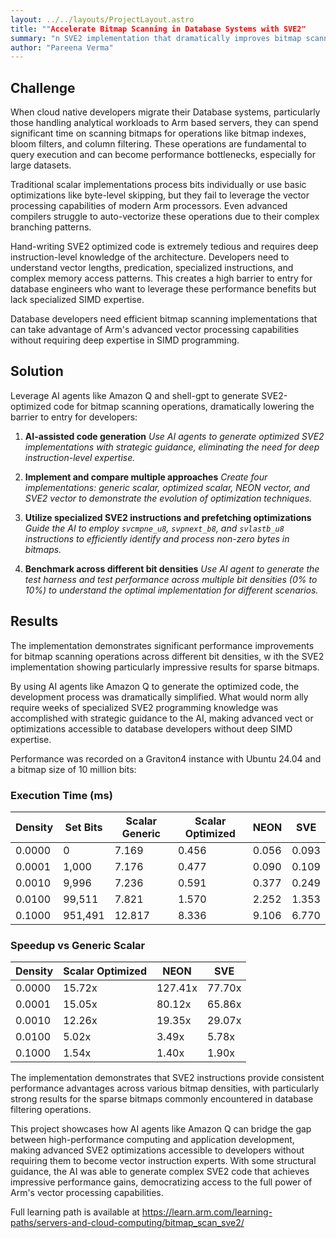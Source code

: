 ```yaml
---
layout: ../../layouts/ProjectLayout.astro
title: ""Accelerate Bitmap Scanning in Database Systems with SVE2"
summary: "n SVE2 implementation that dramatically improves bitmap scanning performance for database operations on Arm servers"
author: "Pareena Verma"
---
```


## Challenge

When cloud native developers migrate their Database systems, particularly those handling analytical workloads to Arm based servers, they can spend significant time on scanning bitmaps for operations like bitmap indexes, bloom filters, and column filtering. These operations are fundamental to query execution and can become performance bottlenecks, especially for large datasets.

Traditional scalar implementations process bits individually or use basic optimizations like byte-level skipping, but they fail to leverage the vector processing capabilities of modern Arm processors. Even advanced compilers struggle to auto-vectorize these operations due to their complex branching patterns.

Hand-writing SVE2 optimized code is extremely tedious and requires deep instruction-level knowledge of the architecture. Developers need to understand vector lengths, predication, specialized instructions, and complex memory access patterns. This creates a high barrier to entry for database engineers who want to leverage these performance benefits but lack specialized SIMD expertise.

Database developers need efficient bitmap scanning implementations that can take advantage of Arm's advanced vector processing capabilities without requiring deep expertise in SIMD programming.

## Solution

Leverage AI agents like Amazon Q and shell-gpt to generate SVE2-optimized code for bitmap scanning operations, dramatically lowering the barrier to entry for developers:

1. **AI-assisted code generation**
   *Use AI agents to generate optimized SVE2 implementations with strategic guidance, eliminating the need for deep instruction-level expertise.*

2. **Implement and compare multiple approaches**
   *Create four implementations: generic scalar, optimized scalar, NEON vector, and SVE2 vector to demonstrate the evolution of optimization techniques.*

3. **Utilize specialized SVE2 instructions and prefetching optimizations**
   *Guide the AI to employ `svcmpne_u8`, `svpnext_b8`, and `svlastb_u8` instructions to efficiently identify and process non-zero bytes in bitmaps.*

4. **Benchmark across different bit densities**
   *Use AI agent to generate the test harness and test performance across multiple bit densities (0% to 10%) to understand the optimal implementation for different scenarios.*

## Results

The implementation demonstrates significant performance improvements for bitmap scanning operations across different bit densities, w
ith the SVE2 implementation showing particularly impressive results for sparse bitmaps.

By using AI agents like Amazon Q to generate the optimized code, the development process was dramatically simplified. What would norm
ally require weeks of specialized SVE2 programming knowledge was accomplished with strategic guidance to the AI, making advanced vect
or optimizations accessible to database developers without deep SIMD expertise.

Performance was recorded on a Graviton4 instance with Ubuntu 24.04 and a bitmap size of 10 million bits:

### Execution Time (ms)

| Density | Set Bits | Scalar Generic | Scalar Optimized | NEON  | SVE       |
|---------|----------|----------------|------------------|-------|-----------|
| 0.0000  | 0        | 7.169          | 0.456            | 0.056 | 0.093     |
| 0.0001  | 1,000    | 7.176          | 0.477            | 0.090 | 0.109     |
| 0.0010  | 9,996    | 7.236          | 0.591            | 0.377 | 0.249     |
| 0.0100  | 99,511   | 7.821          | 1.570            | 2.252 | 1.353     |
| 0.1000  | 951,491  | 12.817         | 8.336            | 9.106 | 6.770     |

### Speedup vs Generic Scalar

| Density | Scalar Optimized | NEON    | SVE     |
|---------|------------------|---------|---------|
| 0.0000  | 15.72x           | 127.41x | 77.70x  |
| 0.0001  | 15.05x           | 80.12x  | 65.86x  |
| 0.0010  | 12.26x           | 19.35x  | 29.07x  |
| 0.0100  | 5.02x            | 3.49x   | 5.78x   |
| 0.1000  | 1.54x            | 1.40x   | 1.90x   |

The implementation demonstrates that SVE2 instructions provide consistent performance advantages across various bitmap densities, with particularly strong results for the sparse bitmaps commonly encountered in database filtering operations.

This project showcases how AI agents like Amazon Q can bridge the gap between high-performance computing and application development, making advanced SVE2 optimizations accessible to developers without requiring them to become vector instruction experts. With some structural guidance, the AI was able to generate complex SVE2 code that achieves impressive performance gains, democratizing access to the full power of Arm's vector processing capabilities.

Full learning path is available at https://learn.arm.com/learning-paths/servers-and-cloud-computing/bitmap_scan_sve2/

